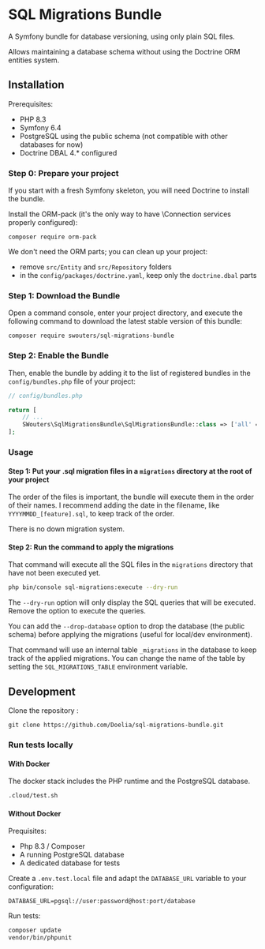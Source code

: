 # SQL Migrations Bundle

A Symfony bundle for database versioning, using only plain SQL files.

Allows maintaining a database schema without using the Doctrine ORM entities system.

## Installation

Prerequisites:
- PHP 8.3
- Symfony 6.4
- PostgreSQL using the public schema (not compatible with other databases for now)
- Doctrine DBAL 4.* configured

### Step 0: Prepare your project

If you start with a fresh Symfony skeleton, you will need Doctrine to install the bundle.

Install the ORM-pack (it's the only way to have \Connection services properly configured):
```
composer require orm-pack
```

We don't need the ORM parts; you can clean up your project:
- remove `src/Entity` and `src/Repository` folders
- in the `config/packages/doctrine.yaml`, keep only the `doctrine.dbal` parts

### Step 1: Download the Bundle

Open a command console, enter your project directory, and execute the following command to download the latest stable version of this bundle:

```console
composer require swouters/sql-migrations-bundle
```

### Step 2: Enable the Bundle

Then, enable the bundle by adding it to the list of registered bundles
in the `config/bundles.php` file of your project:

```php
// config/bundles.php

return [
    // ...
    SWouters\SqlMigrationsBundle\SqlMigrationsBundle::class => ['all' => true],
];
```

### Usage

#### Step 1: Put your .sql migration files in a `migrations` directory at the root of your project

The order of the files is important, the bundle will execute them in the order of their names.
I recommend adding the date in the filename, like `YYYYMMDD_[feature].sql`, to keep track of the order.

There is no down migration system.

#### Step 2: Run the command to apply the migrations

That command will execute all the SQL files in the `migrations` directory that have not been executed yet.

```bash
php bin/console sql-migrations:execute --dry-run
```

The `--dry-run` option will only display the SQL queries that will be executed. Remove the option to execute the queries.

You can add the `--drop-database` option to drop the database (the public schema) before applying the migrations (useful for local/dev environment).

That command will use an internal table `_migrations` in the database to keep track of the applied migrations. You can change the name of the table by setting the `SQL_MIGRATIONS_TABLE` environment variable.

## Development

Clone the repository :
```
git clone https://github.com/Doelia/sql-migrations-bundle.git
```

### Run tests locally

#### With Docker

The docker stack includes the PHP runtime and the PostgreSQL database.

```bash
.cloud/test.sh
```

#### Without Docker

Prequisites:
- Php 8.3 / Composer
- A running PostgreSQL database
- A dedicated database for tests

Create a `.env.test.local` file and adapt the `DATABASE_URL` variable to your configuration:
```dotenv
DATABASE_URL=pgsql://user:password@host:port/database
```

Run tests:
```bash
composer update
vendor/bin/phpunit
```
